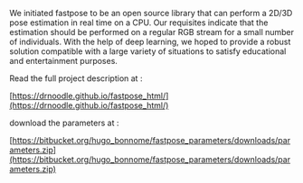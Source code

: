 

We initiated fastpose to be an open source library that can perform a 2D/3D pose estimation in real time on a CPU.
Our requisites indicate that the estimation should be performed on a regular RGB stream for a small number of individuals.
With the help of deep learning, we hoped to provide a robust solution compatible with a large variety of situations to satisfy
educational and entertainment purposes.


Read the full project description at :

[https://drnoodle.github.io/fastpose_html/](https://drnoodle.github.io/fastpose_html/)


download the parameters at :

[https://bitbucket.org/hugo_bonnome/fastpose_parameters/downloads/parameters.zip](https://bitbucket.org/hugo_bonnome/fastpose_parameters/downloads/parameters.zip)

